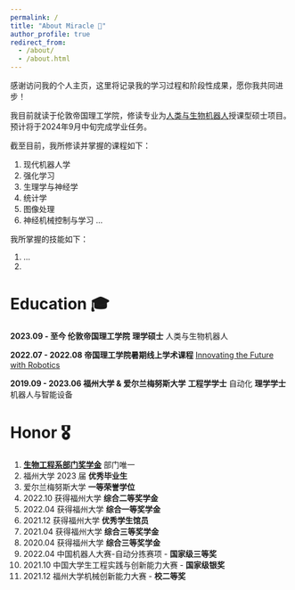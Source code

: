```yaml
---
permalink: /
title: "About Miracle 🤖"
author_profile: true
redirect_from: 
  - /about/
  - /about.html
---
```


感谢访问我的个人主页，这里将记录我的学习过程和阶段性成果，愿你我共同进步！

我目前就读于伦敦帝国理工学院，修读专业为[人类与生物机器人](https://www.imperial.ac.uk/study/courses/postgraduate-taught/human-biological-robotics/)授课型硕士项目。预计将于2024年9月中旬完成学业任务。

截至目前，我所修读并掌握的课程如下：
1. 现代机器人学
2. 强化学习
3. 生理学与神经学
4. 统计学
5. 图像处理
6. 神经机械控制与学习
...

我所掌握的技能如下：
1. ...
2. 



Education 🎓
======
**2023.09 - 至今 伦敦帝国理工学院**
**理学硕士** 人类与生物机器人

**2022.07 - 2022.08 帝国理工学院暑期线上学术课程**
[Innovating the Future with Robotics](https://www.imperial.ac.uk/continuing-professional-development/short-courses/online-courses/masterclasses/future-with-robotics/)

**2019.09 - 2023.06 福州大学 & 爱尔兰梅努斯大学** 
**工程学学士** 自动化
**理学学士** 机器人与智能设备


Honor 🎖️
======
1. **[生物工程系部门奖学金](https://www.imperial.ac.uk/study/fees-and-funding/scholarships-search/department-of-bioengineering-scholarship-msc-20232024.php)** 部门唯一
2. 福州大学 2023 届 **优秀毕业生**
3. 爱尔兰梅努斯大学 **一等荣誉学位**
4. 2022.10 获得福州大学 **综合二等奖学金**
5. 2022.04 获得福州大学 **综合一等奖学金**
6. 2021.12 获得福州大学 **优秀学生馆员**
7. 2021.04 获得福州大学 **综合三等奖学金**
8. 2020.04 获得福州大学 **综合三等奖学金**
9. 2022.04 中国机器人大赛-自动分拣赛项 - **国家级三等奖**
10. 2021.10 中国大学生工程实践与创新能力大赛 - **国家级银奖**
11. 2021.12 福州大学机械创新能力大赛 - **校二等奖**


